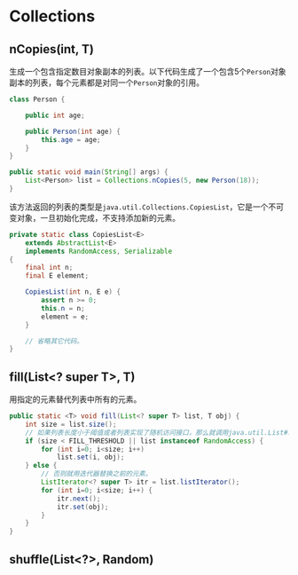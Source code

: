 # Collections

## nCopies(int, T)

生成一个包含指定数目对象副本的列表。以下代码生成了一个包含5个`Person`对象副本的列表，每个元素都是对同一个`Person`对象的引用。

```java
class Person {

    public int age;

    public Person(int age) {
        this.age = age;
    }
}

public static void main(String[] args) {
    List<Person> list = Collections.nCopies(5, new Person(18));
}
```

该方法返回的列表的类型是`java.util.Collections.CopiesList`，它是一个不可变对象，一旦初始化完成，不支持添加新的元素。

```java
private static class CopiesList<E>
    extends AbstractList<E>
    implements RandomAccess, Serializable
{
    final int n;
    final E element;

    CopiesList(int n, E e) {
        assert n >= 0;
        this.n = n;
        element = e;
    }

    // 省略其它代码。
}
```

## fill(List<? super T>, T)

用指定的元素替代列表中所有的元素。

```java
public static <T> void fill(List<? super T> list, T obj) {
    int size = list.size();
    // 如果列表长度小于阈值或者列表实现了随机访问接口，那么就调用java.util.List#set方法替代之前的元素。
    if (size < FILL_THRESHOLD || list instanceof RandomAccess) {
        for (int i=0; i<size; i++)
            list.set(i, obj);
    } else {
        // 否则就用迭代器替换之前的元素。
        ListIterator<? super T> itr = list.listIterator();
        for (int i=0; i<size; i++) {
            itr.next();
            itr.set(obj);
        }
    }
}
```

## shuffle(List<?>, Random)